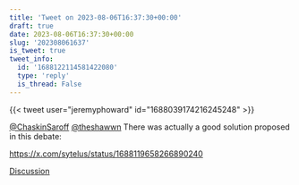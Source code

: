 ```yaml
---
title: 'Tweet on 2023-08-06T16:37:30+00:00'
draft: true
date: 2023-08-06T16:37:30+00:00
slug: '202308061637'
is_tweet: true
tweet_info:
  id: '1688122114581422080'
  type: 'reply'
  is_thread: False
---
```




{{< tweet user="jeremyphoward" id="1688039174216245248" >}}

[@ChaskinSaroff](https://x.com/ChaskinSaroff) [@theshawwn](https://x.com/theshawwn) There was actually a good solution proposed in this debate:

<https://x.com/sytelus/status/1688119658266890240>

[Discussion](https://x.com/sytelus/status/1688122114581422080)
